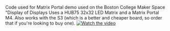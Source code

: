Code used for Matrix Portal demo used on the Boston College Maker Space "Display of Displays
Uses a HUB75 32x32 LED Matrix and a Matrix Portal M4. Also works with the S3 (which is a better and cheaper board, so order that if you're looking to buy one).
[![Watch the video](https://img.youtube.com/vi/0hLPeB44464/0.jpg)](https://youtu.be/0hLPeB44464)
